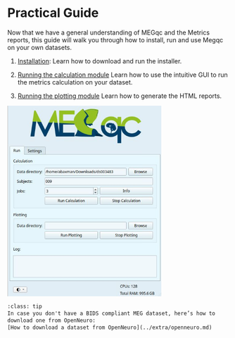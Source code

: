 # Practical Guide
Now that we have a general understanding of MEGqc and the Metrics reports, this guide will walk you through how to install, run and use Megqc on your own datasets.

1. [Installation](../new/install.md):
Learn how to download and run the installer.

2. [Running the calculation module](../new/run.md)
Learn how to use the intuitive GUI to run the metrics calculation on your dataset.

3. [Running the plotting module](../new/plot.md)
Learn how to generate the HTML reports.

<img src="../static/mini/mini.png" alt="megqc-gui" width="350px" align="center">


```{admonition} Don't have a Dataset?
:class: tip
In case you don't have a BIDS compliant MEG dataset, here’s how to download one from OpenNeuro:
[How to download a dataset from OpenNeuro](../extra/openneuro.md)

```


